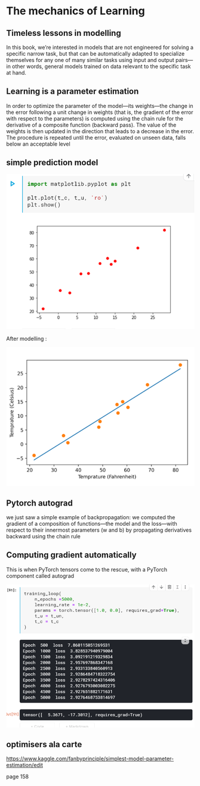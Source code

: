 # The mechanics of Learning

## Timeless lessons in modelling

In this book, we’re interested in models that are not engineered for solving a specific narrow task, but that can be automatically adapted to specialize themselves for
any one of many similar tasks using input and output pairs—in other words, general
models trained on data relevant to the specific task at hand. 

## Learning is a parameter estimation

In order to optimize the parameter of the model—its weights—the change in
the error following a unit change in weights (that is, the gradient of the error with
respect to the parameters) is computed using the chain rule for the derivative of a
composite function (backward pass). The value of the weights is then updated in the
direction that leads to a decrease in the error. The procedure is repeated until the
error, evaluated on unseen data, falls below an acceptable level

## simple prediction model

![](prediction.png)

After modelling :

![](prediction_f.png)


## Pytorch autograd

we just saw a simple example of backpropagation: we computed the gradient of a composition of functions—the model and the loss—with
respect to their innermost parameters (w and b) by propagating derivatives backward
using the chain rule

## Computing gradient automatically

This is when PyTorch tensors come to the rescue, with a PyTorch component called
autograd

![](autograd.png)

## optimisers ala carte

https://www.kaggle.com/fanbyprinciple/simplest-model-parameter-estimation/edit

page 158

